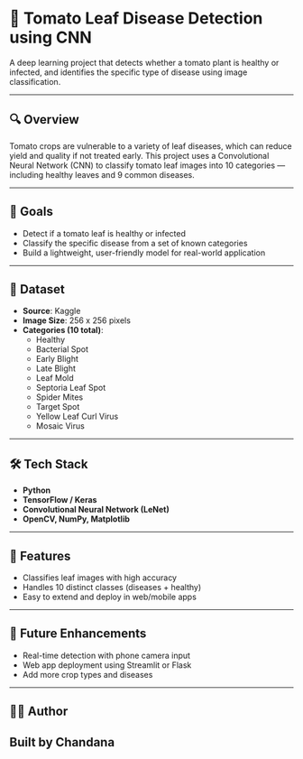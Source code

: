 # 🍅 Tomato Leaf Disease Detection using CNN

A deep learning project that detects whether a tomato plant is healthy or infected, and identifies the specific type of disease using image classification.

---

## 🔍 Overview

Tomato crops are vulnerable to a variety of leaf diseases, which can reduce yield and quality if not treated early. This project uses a Convolutional Neural Network (CNN) to classify tomato leaf images into 10 categories — including healthy leaves and 9 common diseases.

---

## 🎯 Goals

- Detect if a tomato leaf is healthy or infected
- Classify the specific disease from a set of known categories
- Build a lightweight, user-friendly model for real-world application

---

## 📁 Dataset

- **Source**: Kaggle
- **Image Size**: 256 x 256 pixels
- **Categories (10 total)**:
  - Healthy
  - Bacterial Spot
  - Early Blight
  - Late Blight
  - Leaf Mold
  - Septoria Leaf Spot
  - Spider Mites
  - Target Spot
  - Yellow Leaf Curl Virus
  - Mosaic Virus

---

## 🛠️ Tech Stack

- **Python**
- **TensorFlow / Keras**
- **Convolutional Neural Network (LeNet)**
- **OpenCV, NumPy, Matplotlib**

---

## 🚀 Features

- Classifies leaf images with high accuracy
- Handles 10 distinct classes (diseases + healthy)
- Easy to extend and deploy in web/mobile apps

---

## 🧠 Future Enhancements

- Real-time detection with phone camera input
- Web app deployment using Streamlit or Flask
- Add more crop types and diseases

---

## 👩‍💻 Author

Built by **Chandana**  
---

